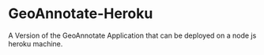 # GeoAnnotate-Heroku
A Version of the GeoAnnotate Application that can be deployed on a node js heroku machine.
